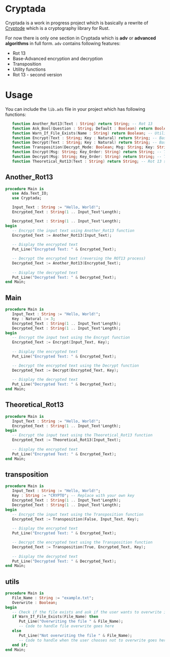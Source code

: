 # Cryptada

Cryptada is a work in progress project which is basically a rewrite of [Cryptode](https://www.github.com/enginestein/Cryptode) which is a cryptography library for Rust.

For now there is only one section in Cryptada which is **adv** or **advanced algorithms** in full form. `adv` contains following features:

- Rot 13
- Base-Advanced encryption and decryption
- Transposition
- Utility functions
- Rot 13 - second version

# Usage

You can include the `lib.ads` file in your project which has following functions:

```ada
   function Another_Rot13(Text : String) return String; -- Rot 13 
   function Ask_Bool(Question : String; Default : Boolean) return Boolean; -- Utility 
   function Warn_If_File_Exists(Name : String) return Boolean; -- Utility 
   function Encrypt(Text : String; Key : Natural) return String; -- Base-Advanced encryption 
   function Decrypt(Text : String; Key : Natural) return String; -- Base-Advanced decryption 
   function Transposition(Decrypt_Mode: Boolean; Msg: String; Key: String) return String; -- Transposition
   function Encrypt(Msg: String; Key_Order: String) return String; -- Transposition encryption
   function Decrypt(Msg: String; Key_Order: String) return String; -- Transposition decryption
   function Theoretical_Rot13(Text : String) return String; -- Rot 13 second version
```

## Another_Rot13

```ada
procedure Main is
   use Ada.Text_IO;
   use Cryptada;

   Input_Text : String := "Hello, World!";
   Encrypted_Text : String(1 .. Input_Text'Length);

   Decrypted_Text : String(1 .. Input_Text'Length);
begin
   -- Encrypt the input text using Another_Rot13 function
   Encrypted_Text := Another_Rot13(Input_Text);
   
   -- Display the encrypted text
   Put_Line("Encrypted Text: " & Encrypted_Text);

   -- Decrypt the encrypted text (reversing the ROT13 process)
   Decrypted_Text := Another_Rot13(Encrypted_Text);
   
   -- Display the decrypted text
   Put_Line("Decrypted Text: " & Decrypted_Text);
end Main;
```

## Main

```ada
procedure Main is
   Input_Text : String := "Hello, World!";
   Key : Natural := 3;
   Encrypted_Text : String(1 .. Input_Text'Length);
   Decrypted_Text : String(1 .. Input_Text'Length);
begin
   -- Encrypt the input text using the Encrypt function
   Encrypted_Text := Encrypt(Input_Text, Key);
   
   -- Display the encrypted text
   Put_Line("Encrypted Text: " & Encrypted_Text);

   -- Decrypt the encrypted text using the Decrypt function
   Decrypted_Text := Decrypt(Encrypted_Text, Key);
   
   -- Display the decrypted text
   Put_Line("Decrypted Text: " & Decrypted_Text);
end Main;
```

## Theoretical_Rot13

```ada
procedure Main is
   Input_Text : String := "Hello, World!";
   Encrypted_Text : String(1 .. Input_Text'Length);
begin
   -- Encrypt the input text using the Theoretical_Rot13 function
   Encrypted_Text := Theoretical_Rot13(Input_Text);
   
   -- Display the encrypted text
   Put_Line("Encrypted Text: " & Encrypted_Text);
end Main;

```

## transposition

```ada
procedure Main is
   Input_Text : String := "Hello, World!";
   Key : String := "CRYPTO"; -- Replace with your own key
   Encrypted_Text : String(1 .. Input_Text'Length);
   Decrypted_Text : String(1 .. Input_Text'Length);
begin
   -- Encrypt the input text using the Transposition function
   Encrypted_Text := Transposition(False, Input_Text, Key);
   
   -- Display the encrypted text
   Put_Line("Encrypted Text: " & Encrypted_Text);

   -- Decrypt the encrypted text using the Transposition function
   Decrypted_Text := Transposition(True, Encrypted_Text, Key);
   
   -- Display the decrypted text
   Put_Line("Decrypted Text: " & Decrypted_Text);
end Main;
```

## utils

```ada
procedure Main is
   File_Name : String := "example.txt";
   Overwrite : Boolean;
begin
   -- Check if the file exists and ask if the user wants to overwrite it
   if Warn_If_File_Exists(File_Name) then
      Put_Line("Overwriting the file " & File_Name);
      -- Code to handle file overwrite goes here
   else
      Put_Line("Not overwriting the file " & File_Name);
      -- Code to handle when the user chooses not to overwrite goes here
   end if;
end Main;
```
